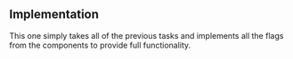 ## Implementation

This one simply takes all of the previous tasks and implements all the flags from the components to provide full functionality.
